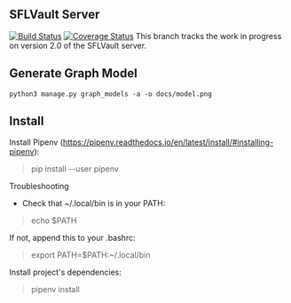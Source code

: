 ## SFLVault Server

[![Build Status](https://travis-ci.org/savoirfairelinux/sflvault-server.svg?branch=v2)](https://travis-ci.org/savoirfairelinux/sflvault-server)
[![Coverage Status](https://coveralls.io/repos/github/savoirfairelinux/sflvault-server/badge.svg?branch=v2)](https://coveralls.io/github/savoirfairelinux/sflvault-server?branch=v2)
This branch tracks the work in progress on version 2.0 of the SFLVault server.


## Generate Graph Model

```python3 manage.py graph_models -a -o docs/model.png```

## Install

Install Pipenv (https://pipenv.readthedocs.io/en/latest/install/#installing-pipenv):
> pip install --user pipenv

Troubleshooting
* Check that ~/.local/bin is in your PATH:
> echo $PATH

If not, append this to your .bashrc:
> export PATH=$PATH:~/.local/bin

Install project's dependencies:
> pipenv install